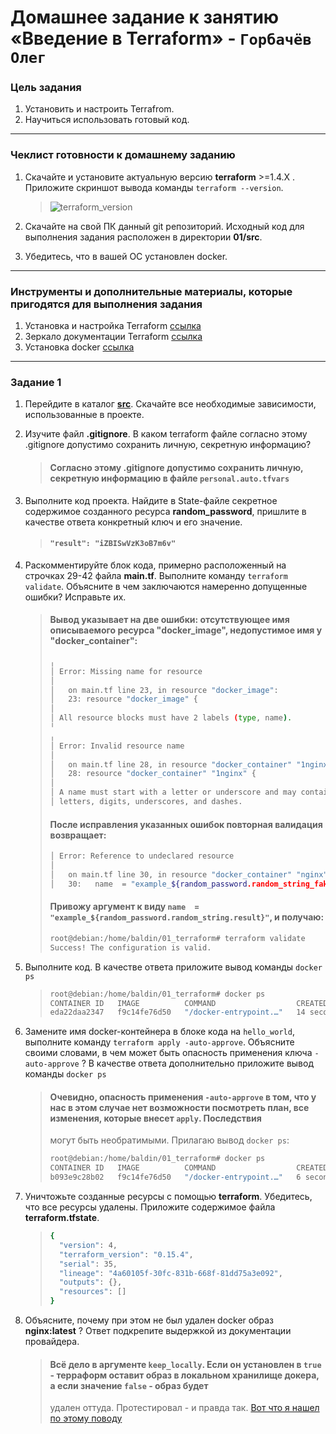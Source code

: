 # Домашнее задание к занятию «Введение в Terraform» - `Горбачёв Олег`

### Цель задания

1. Установить и настроить Terrafrom.
2. Научиться использовать готовый код.

------

### Чеклист готовности к домашнему заданию

1. Скачайте и установите актуальную версию **terraform** >=1.4.X . Приложите скриншот вывода команды ```terraform --version```.

   > ![terraform_version](jpeg/terraform_ver.jpg)

2. Скачайте на свой ПК данный git репозиторий. Исходный код для выполнения задания расположен в директории **01/src**.
3. Убедитесь, что в вашей ОС установлен docker.

------

### Инструменты и дополнительные материалы, которые пригодятся для выполнения задания

1. Установка и настройка Terraform  [ссылка](https://cloud.yandex.ru/docs/tutorials/infrastructure-management/terraform-quickstart#from-yc-mirror)
2. Зеркало документации Terraform  [ссылка](https://registry.tfpla.net/browse/providers) 
3. Установка docker [ссылка](https://docs.docker.com/engine/install/ubuntu/) 
------

### Задание 1

1. Перейдите в каталог [**src**](https://github.com/netology-code/ter-homeworks/tree/main/01/src). Скачайте все необходимые зависимости, использованные в проекте. 
2. Изучите файл **.gitignore**. В каком terraform файле согласно этому .gitignore допустимо сохранить личную, секретную информацию?

   > #### Согласно этому **.gitignore** допустимо сохранить личную, секретную информацию в файле `personal.auto.tfvars`

3. Выполните код проекта. Найдите  в State-файле секретное содержимое созданного ресурса **random_password**, пришлите в качестве ответа конкретный ключ и его значение.

   > #### `"result": "iZBISwVzK3oB7m6v"`

4. Раскомментируйте блок кода, примерно расположенный на строчках 29-42 файла **main.tf**.
Выполните команду ```terraform validate```. Объясните в чем заключаются намеренно допущенные ошибки? Исправьте их.

   > #### Вывод указывает на две ошибки: отсутствующее имя описываемого ресурса "docker_image", недопустимое имя у "docker_container":
   > ```bash
   > ╷
   > │ Error: Missing name for resource
   > │ 
   > │   on main.tf line 23, in resource "docker_image":
   > │   23: resource "docker_image" {
   > │ 
   > │ All resource blocks must have 2 labels (type, name).
   > ╵
   > ╷
   > │ Error: Invalid resource name
   > │ 
   > │   on main.tf line 28, in resource "docker_container" "1nginx":
   > │   28: resource "docker_container" "1nginx" {
   > │ 
   > │ A name must start with a letter or underscore and may contain only
   > │ letters, digits, underscores, and dashes.
   > ```
   > #### После исправления указанных ошибок повторная валидация возвращает:
   > ```bash
   > │ Error: Reference to undeclared resource
   > │ 
   > │   on main.tf line 30, in resource "docker_container" "nginx":
   > │   30:   name  = "example_${random_password.random_string_fake.resuld}"
   > ```
   > #### Привожу аргумент к виду `name  = "example_${random_password.random_string.result}"`, и получаю:
   > ```bash
   > root@debian:/home/baldin/01_terraform# terraform validate
   > Success! The configuration is valid.
   > ```

5. Выполните код. В качестве ответа приложите вывод команды ```docker ps```
   > ```bash
   > root@debian:/home/baldin/01_terraform# docker ps
   > CONTAINER ID   IMAGE          COMMAND                  CREATED          STATUS          PORTS                  NAMES
   > eda22daa2347   f9c14fe76d50   "/docker-entrypoint.…"   14 seconds ago   Up 12 seconds   0.0.0.0:8000->80/tcp   example_iZBISwVzK3oB7m6v
   > ```

6. Замените имя docker-контейнера в блоке кода на ```hello_world```, выполните команду ```terraform apply -auto-approve```.
Объясните своими словами, в чем может быть опасность применения ключа  ```-auto-approve``` ? В качестве ответа дополнительно приложите вывод команды ```docker ps```

   > #### Очевидно, опасность применения `-auto-approve` в том, что у нас в этом случае нет возможности посмотреть план, все изменения, которые внесет `apply`. Последствия    
   > могут быть необратимыми. Прилагаю вывод `docker ps`:
   > ```bash
   > root@debian:/home/baldin/01_terraform# docker ps
   > CONTAINER ID   IMAGE          COMMAND                  CREATED         STATUS         PORTS                  NAMES
   > b093e9c28b02   f9c14fe76d50   "/docker-entrypoint.…"   6 seconds ago   Up 5 seconds   0.0.0.0:8000->80/tcp   hello_world
   > ```

7. Уничтожьте созданные ресурсы с помощью **terraform**. Убедитесь, что все ресурсы удалены. Приложите содержимое файла **terraform.tfstate**. 
   > ```bash
   > {
   >   "version": 4,
   >   "terraform_version": "0.15.4",
   >   "serial": 35,
   >   "lineage": "4a60105f-30fc-831b-668f-81dd75a3e092",
   >   "outputs": {},
   >   "resources": []
   > }
   > ```

8. Объясните, почему при этом не был удален docker образ **nginx:latest** ? Ответ подкрепите выдержкой из документации провайдера.
   > #### Всё дело в аргументе `keep_locally`. Если он установлен в `true` - терраформ оставит образ в локальном хранилище докера, а если значение `false` - образ будет        
   > удален оттуда. Протестировал - и правда так.
   > [Вот что я нашел по этому поводу](https://registry.terraform.io/providers/kreuzwerker/docker/latest/docs/resources/image)
